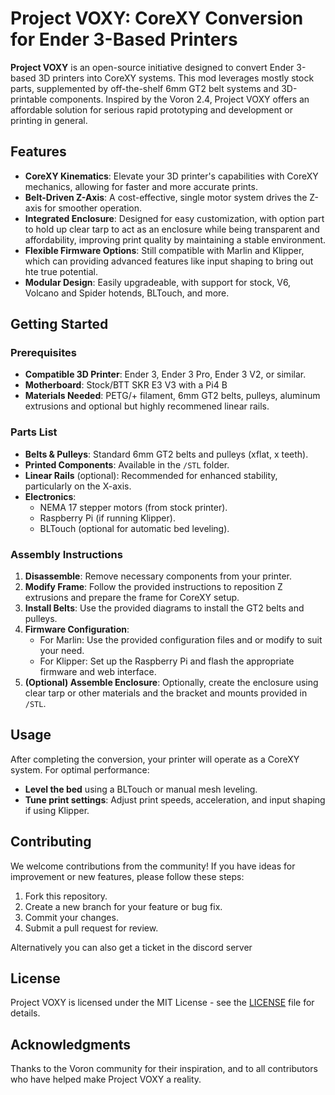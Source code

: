 # Project VOXY: CoreXY Conversion for Ender 3-Based Printers

**Project VOXY** is an open-source initiative designed to convert Ender 3-based 3D printers into CoreXY systems. This mod leverages mostly stock parts, supplemented by off-the-shelf 6mm GT2 belt systems and 3D-printable components. Inspired by the Voron 2.4, Project VOXY offers an affordable solution for serious rapid prototyping and development or printing in general.

## Features

- **CoreXY Kinematics**: Elevate your 3D printer's capabilities with CoreXY mechanics, allowing for faster and more accurate prints.
- **Belt-Driven Z-Axis**: A cost-effective, single motor system drives the Z-axis for smoother operation.
- **Integrated Enclosure**: Designed for easy customization, with option part to hold up clear tarp to act as an enclosure while being transparent and affordability, improving print quality by maintaining a stable environment.
- **Flexible Firmware Options**: Still compatible with Marlin and Klipper, which can providing advanced features like input shaping to bring out hte true potential.
- **Modular Design**: Easily upgradeable, with support for stock, V6, Volcano and Spider hotends, BLTouch, and more.

## Getting Started

### Prerequisites

- **Compatible 3D Printer**: Ender 3, Ender 3 Pro, Ender 3 V2, or similar.
- **Motherboard**: Stock/BTT SKR E3 V3 with a Pi4 B 
- **Materials Needed**: PETG/+ filament, 6mm GT2 belts, pulleys, aluminum extrusions and optional but highly recommened linear rails.

### Parts List

- **Belts & Pulleys**: Standard 6mm GT2 belts and pulleys (xflat, x teeth).
- **Printed Components**: Available in the `/STL` folder.
- **Linear Rails** (optional): Recommended for enhanced stability, particularly on the X-axis.
- **Electronics**:
  - NEMA 17 stepper motors (from stock printer).
  - Raspberry Pi (if running Klipper).
  - BLTouch (optional for automatic bed leveling).

### Assembly Instructions

1. **Disassemble**: Remove necessary components from your printer.
2. **Modify Frame**: Follow the provided instructions to reposition Z extrusions and prepare the frame for CoreXY setup.
3. **Install Belts**: Use the provided diagrams to install the GT2 belts and pulleys.
4. **Firmware Configuration**:
   - For Marlin: Use the provided configuration files and or modify to suit your need.
   - For Klipper: Set up the Raspberry Pi and flash the appropriate firmware and web interface.
5. **(Optional) Assemble Enclosure**: Optionally, create the enclosure using clear tarp or other materials and the bracket and mounts provided in `/STL`.
## Usage

After completing the conversion, your printer will operate as a CoreXY system. For optimal performance:
- **Level the bed** using a BLTouch or manual mesh leveling.
- **Tune print settings**: Adjust print speeds, acceleration, and input shaping if using Klipper.

## Contributing

We welcome contributions from the community! If you have ideas for improvement or new features, please follow these steps:

1. Fork this repository.
2. Create a new branch for your feature or bug fix.
3. Commit your changes.
4. Submit a pull request for review.

Alternatively you can also get a ticket in the discord server

## License

Project VOXY is licensed under the MIT License - see the [LICENSE](LICENSE) file for details.

## Acknowledgments

Thanks to the Voron community for their inspiration, and to all contributors who have helped make Project VOXY a reality.
